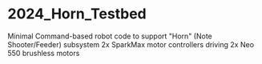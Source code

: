 ﻿# 2024_Horn_Testbed

Minimal Command-based robot code to support "Horn" (Note Shooter/Feeder) subsystem
2x SparkMax motor controllers driving 2x Neo 550 brushless motors
